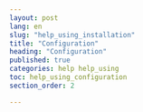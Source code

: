 ```yaml
---
layout: post
lang: en
slug: "help_using_installation"
title: "Configuration"
heading: "Configuration"
published: true
categories: help help_using
toc: help_using_configuration
section_order: 2

---
```


